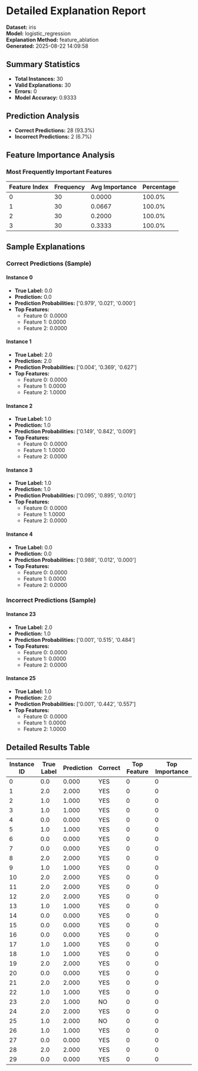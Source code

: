 # Detailed Explanation Report

**Dataset:** iris  
**Model:** logistic_regression  
**Explanation Method:** feature_ablation  
**Generated:** 2025-08-22 14:09:58  

## Summary Statistics

- **Total Instances:** 30
- **Valid Explanations:** 30
- **Errors:** 0
- **Model Accuracy:** 0.9333

## Prediction Analysis

- **Correct Predictions:** 28 (93.3%)
- **Incorrect Predictions:** 2 (6.7%)

## Feature Importance Analysis

### Most Frequently Important Features

| Feature Index | Frequency | Avg Importance | Percentage |
|---------------|-----------|----------------|------------|
| 0 | 30 | 0.0000 | 100.0% |
| 1 | 30 | 0.0667 | 100.0% |
| 2 | 30 | 0.2000 | 100.0% |
| 3 | 30 | 0.3333 | 100.0% |

## Sample Explanations

### Correct Predictions (Sample)

#### Instance 0

- **True Label:** 0.0
- **Prediction:** 0.0
- **Prediction Probabilities:** ['0.979', '0.021', '0.000']
- **Top Features:**
  - Feature 0: 0.0000
  - Feature 1: 0.0000
  - Feature 2: 0.0000

#### Instance 1

- **True Label:** 2.0
- **Prediction:** 2.0
- **Prediction Probabilities:** ['0.004', '0.369', '0.627']
- **Top Features:**
  - Feature 0: 0.0000
  - Feature 1: 0.0000
  - Feature 2: 1.0000

#### Instance 2

- **True Label:** 1.0
- **Prediction:** 1.0
- **Prediction Probabilities:** ['0.149', '0.842', '0.009']
- **Top Features:**
  - Feature 0: 0.0000
  - Feature 1: 1.0000
  - Feature 2: 0.0000

#### Instance 3

- **True Label:** 1.0
- **Prediction:** 1.0
- **Prediction Probabilities:** ['0.095', '0.895', '0.010']
- **Top Features:**
  - Feature 0: 0.0000
  - Feature 1: 1.0000
  - Feature 2: 0.0000

#### Instance 4

- **True Label:** 0.0
- **Prediction:** 0.0
- **Prediction Probabilities:** ['0.988', '0.012', '0.000']
- **Top Features:**
  - Feature 0: 0.0000
  - Feature 1: 0.0000
  - Feature 2: 0.0000

### Incorrect Predictions (Sample)

#### Instance 23

- **True Label:** 2.0
- **Prediction:** 1.0
- **Prediction Probabilities:** ['0.001', '0.515', '0.484']
- **Top Features:**
  - Feature 0: 0.0000
  - Feature 1: 0.0000
  - Feature 2: 0.0000

#### Instance 25

- **True Label:** 1.0
- **Prediction:** 2.0
- **Prediction Probabilities:** ['0.001', '0.442', '0.557']
- **Top Features:**
  - Feature 0: 0.0000
  - Feature 1: 0.0000
  - Feature 2: 1.0000

## Detailed Results Table

| Instance ID | True Label | Prediction | Correct | Top Feature | Top Importance |
|-------------|------------|------------|---------|-------------|----------------|
| 0 | 0.0 | 0.000 | YES | 0 | 0 |
| 1 | 2.0 | 2.000 | YES | 0 | 0 |
| 2 | 1.0 | 1.000 | YES | 0 | 0 |
| 3 | 1.0 | 1.000 | YES | 0 | 0 |
| 4 | 0.0 | 0.000 | YES | 0 | 0 |
| 5 | 1.0 | 1.000 | YES | 0 | 0 |
| 6 | 0.0 | 0.000 | YES | 0 | 0 |
| 7 | 0.0 | 0.000 | YES | 0 | 0 |
| 8 | 2.0 | 2.000 | YES | 0 | 0 |
| 9 | 1.0 | 1.000 | YES | 0 | 0 |
| 10 | 2.0 | 2.000 | YES | 0 | 0 |
| 11 | 2.0 | 2.000 | YES | 0 | 0 |
| 12 | 2.0 | 2.000 | YES | 0 | 0 |
| 13 | 1.0 | 1.000 | YES | 0 | 0 |
| 14 | 0.0 | 0.000 | YES | 0 | 0 |
| 15 | 0.0 | 0.000 | YES | 0 | 0 |
| 16 | 0.0 | 0.000 | YES | 0 | 0 |
| 17 | 1.0 | 1.000 | YES | 0 | 0 |
| 18 | 1.0 | 1.000 | YES | 0 | 0 |
| 19 | 2.0 | 2.000 | YES | 0 | 0 |
| 20 | 0.0 | 0.000 | YES | 0 | 0 |
| 21 | 2.0 | 2.000 | YES | 0 | 0 |
| 22 | 1.0 | 1.000 | YES | 0 | 0 |
| 23 | 2.0 | 1.000 | NO | 0 | 0 |
| 24 | 2.0 | 2.000 | YES | 0 | 0 |
| 25 | 1.0 | 2.000 | NO | 0 | 0 |
| 26 | 1.0 | 1.000 | YES | 0 | 0 |
| 27 | 0.0 | 0.000 | YES | 0 | 0 |
| 28 | 2.0 | 2.000 | YES | 0 | 0 |
| 29 | 0.0 | 0.000 | YES | 0 | 0 |
